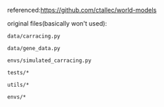 referenced:https://github.com/ctallec/world-models

original files(basically won't used): 

	data/carracing.py

	data/gene_data.py

	envs/simulated_carracing.py

	tests/*

	utils/*
	
	envs/*
